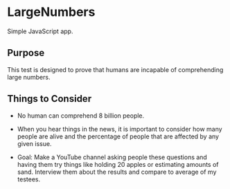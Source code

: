 # LargeNumbers

Simple JavaScript app.

## Purpose
This test is designed to prove that humans are incapable of comprehending large numbers.

## Things to Consider
- No human can comprehend 8 billion people.

- When you hear things in the news, it is important to consider how many people are alive and the percentage of people that are affected by any given issue.

- Goal: Make a YouTube channel asking people these questions and having them try things like holding 20 apples or estimating amounts of sand. Interview them about the results and compare to average of my testees.